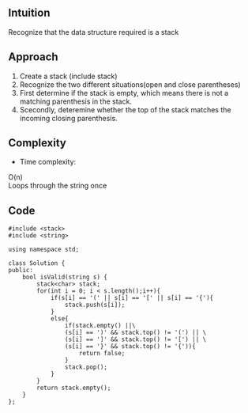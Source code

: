 ## Intuition
<!-- Describe your first thoughts on how to solve this problem. -->
Recognize that the data structure required is a stack
## Approach
<!-- Describe your approach to solving the problem. -->
1. Create a stack (include stack)
2. Recognize the two different situations(open and close parentheses)
3. First determine if the stack is empty, which means there is not a matching parenthesis in the stack.
4. Scecondly, deteremine whether the top of the stack matches the incoming closing parenthesis.
## Complexity
- Time complexity:
<!-- Add your time complexity here, e.g. $$O(n)$$ -->
O(n)  
Loops through the string once
## Code
```
#include <stack>
#include <string>

using namespace std;

class Solution {
public:
    bool isValid(string s) {
        stack<char> stack;
        for(int i = 0; i < s.length();i++){
            if(s[i] == '(' || s[i] == '[' || s[i] == '{'){
                stack.push(s[i]);
            }
            else{
                if(stack.empty() ||\
                (s[i] == ')' && stack.top() != '(') || \
                (s[i] == ']' && stack.top() != '[') || \
                (s[i] == '}' && stack.top() != '{')){
                    return false;
                }
                stack.pop();
            }
        }
        return stack.empty();
    }
};
```